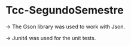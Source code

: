 # Tcc-SegundoSemestre

-> The Gson library was used to work with Json.

-> Junit4 was used for the unit tests.
